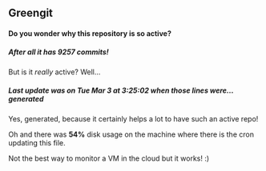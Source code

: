 ## Greengit

#### Do you wonder why this repository is so active?

##### After all it has 9257 commits!

But is it *really* active? Well...

##### Last update was on Tue Mar 3 at 3:25:02 when those lines were... generated

Yes, generated, because it certainly helps a lot to have such an active repo!

Oh and there was **54%** disk usage on the machine
where there is the cron updating this file.

Not the best way to monitor a VM in the cloud but it works! :)
